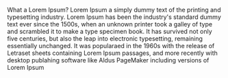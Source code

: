 What a Lorem Ipsum?
Lorem Ipsum a simply dummy text of the printing and typesetting industry. Lorem Ipsum has been the industry's standard dummy text ever 
 since the 1500s, when an unknown printer took a galley of type and scrambled it to make a type specimen book. It has survived not only five 
 centuries, but also the leap into electronic typesetting, remaining essentially unchanged. It was popularaed in the 1960s with the release 
 of Letraset sheets containing Lorem Ipsum passages, and more recently with desktop publahing software like Aldus PageMaker including 
 versions of Lorem Ipsum            
    
